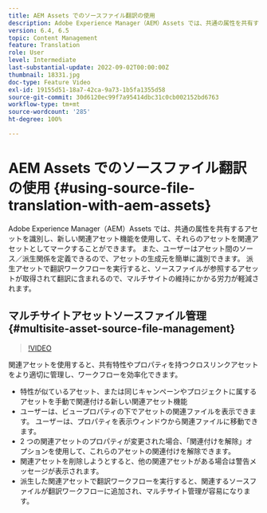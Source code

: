```yaml
---
title: AEM Assets でのソースファイル翻訳の使用
description: Adobe Experience Manager（AEM）Assets では、共通の属性を共有するアセットを識別し、新しい関連アセット機能を使用して、それらのアセットを関連アセットとしてマークすることができます。 また、ユーザーはアセット間のソース／派生関係を定義できるので、アセットの生成元を簡単に識別できます。 派生アセットで翻訳ワークフローを実行すると、ソースファイルが参照するアセットが取得されて翻訳に含まれるので、マルチサイトの維持にかかる労力が軽減されます。
version: 6.4, 6.5
topic: Content Management
feature: Translation
role: User
level: Intermediate
last-substantial-update: 2022-09-02T00:00:00Z
thumbnail: 18331.jpg
doc-type: Feature Video
exl-id: 19155d51-18a7-42ca-9a73-1b5fa1355d58
source-git-commit: 30d6120ec99f7a95414dbc31c0cb002152bd6763
workflow-type: tm+mt
source-wordcount: '285'
ht-degree: 100%

---
```


# AEM Assets でのソースファイル翻訳の使用 {#using-source-file-translation-with-aem-assets}

Adobe Experience Manager（AEM）Assets では、共通の属性を共有するアセットを識別し、新しい関連アセット機能を使用して、それらのアセットを関連アセットとしてマークすることができます。 また、ユーザーはアセット間のソース／派生関係を定義できるので、アセットの生成元を簡単に識別できます。 派生アセットで翻訳ワークフローを実行すると、ソースファイルが参照するアセットが取得されて翻訳に含まれるので、マルチサイトの維持にかかる労力が軽減されます。

## マルチサイトアセットソースファイル管理 {#multisite-asset-source-file-management}

>[!VIDEO](https://video.tv.adobe.com/v/18331?quality=12&learn=on)

関連アセットを使用すると、共有特性やプロパティを持つクロスリンクアセットをより適切に管理し、ワークフローを効率化できます。

* 特性が似ているアセット、または同じキャンペーンやプロジェクトに属するアセットを手動で関連付ける新しい関連アセット機能
* ユーザーは、ビュープロパティの下でアセットの関連ファイルを表示できます。 ユーザーは、プロパティを表示ウィンドウから関連ファイルに移動できます。
* 2 つの関連アセットのプロパティが変更された場合、「関連付けを解除」オプションを使用して、これらのアセットの関連付けを解除できます。
* 関連アセットを削除しようとすると、他の関連アセットがある場合は警告メッセージが表示されます。
* 派生した関連アセットで翻訳ワークフローを実行すると、関連するソースファイルが翻訳ワークフローに追加され、マルチサイト管理が容易になります。
